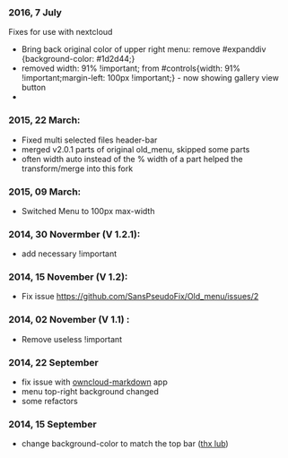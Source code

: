 ### 2016, 7 July

Fixes for use with nextcloud
* Bring back original color of upper right menu: remove #expanddiv {background-color: #1d2d44;} 
* removed width: 91% !important; from #controls{width: 91% !important;margin-left: 100px !important;} - now showing gallery view button
* 

### 2015, 22 March:

* Fixed multi selected files header-bar
* merged v2.0.1 parts of original old_menu, skipped some parts
* often width auto instead of the % width of a part helped the transform/merge into this fork

### 2015, 09 March:

* Switched Menu to 100px max-width

### 2014, 30 Novermber (V 1.2.1):

* add necessary !important

### 2014, 15 November (V 1.2):

* Fix issue https://github.com/SansPseudoFix/Old_menu/issues/2

### 2014, 02 November (V 1.1) :

* Remove useless !important

### 2014, 22 September

* fix issue with [owncloud-markdown](https://github.com/icewind1991/owncloud-markdown) app
* menu top-right background changed
* some refactors

### 2014, 15 September 

* change background-color to match the top bar ([thx lub](https://github.com/SansPseudoFix/Old_menu/pull/1))
